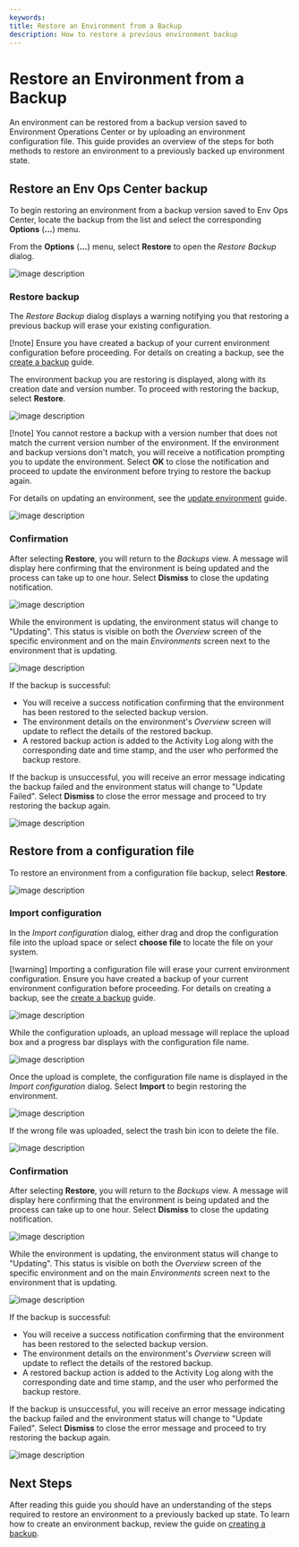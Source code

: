 ```yaml
---
keywords:
title: Restore an Environment from a Backup
description: How to restore a previous environment backup
---
```

# Restore an Environment from a Backup

An environment can be restored from a backup version saved to Environment Operations Center or by uploading an environment configuration file. This guide provides an overview of the steps for both methods to restore an environment to a previously backed up environment state.

## Restore an Env Ops Center backup

To begin restoring an environment from a backup version saved to Env Ops Center, locate the backup from the list and select the corresponding **Options** (**...**) menu.

From the **Options** (**...**) menu, select **Restore** to open the *Restore Backup* dialog.

![image description](images/restore-previous-backup.png)

### Restore backup

The *Restore Backup* dialog displays a warning notifying you that restoring a previous backup will erase your existing configuration.

[!note] Ensure you have created a backup of your current environment configuration before proceeding. For details on creating a backup, see the [create a backup](create-backup.md) guide.

The environment backup you are restoring is displayed, along with its creation date and version number. To proceed with restoring the backup, select **Restore**.

![image description](images/restore-backup.png)

[!note] You cannot restore a backup with a version number that does not match the current version number of the environment. If the environment and backup versions don't match, you will receive a notification prompting you to update the environment. Select **OK** to close the notification and proceed to update the environment before trying to restore the backup again.

For details on updating an environment, see the [update environment](../environment-details/update-environment.md) guide.

![image description](images/restore-warning-nomatch.png)

### Confirmation

After selecting **Restore**, you will return to the *Backups* view. A message will display here confirming that the environment is being updated and the process can take up to one hour. Select **Dismiss** to close the updating notification.

![image description](images/env-updating.png)

While the environment is updating, the environment status will change to "Updating". This status is visible on both the *Overview* screen of the specific environment and on the main *Environments* screen next to the environment that is updating.

![image description](images/updating-status.png)

If the backup is successful:

- You will receive a success notification confirming that the environment has been restored to the selected backup version.
- The environment details on the environment's *Overview* screen will update to reflect the details of the restored backup.
- A restored backup action is added to the Activity Log along with the corresponding date and time stamp, and the user who performed the backup restore.

If the backup is unsuccessful, you will receive an error message indicating the backup failed and the environment status will change to "Update Failed". Select **Dismiss** to close the error message and proceed to try restoring the backup again.

![image description](images/update-failure.png)

## Restore from a configuration file

To restore an environment from a configuration file backup, select **Restore**.

![image description](images/restore-from-config.png)

### Import configuration

In the *Import configuration* dialog, either drag and drop the configuration file into the upload space or select **choose file** to locate the file on your system.

[!warning] Importing a configuration file will erase your current environment configuration. Ensure you have created a backup of your current environment configuration before proceeding. For details on creating a backup, see the [create a backup](create-backup.md) guide.

![image description](images/upload-config.png)

While the configuration uploads, an upload message will replace the upload box and a progress bar displays with the configuration file name.

![image description](images/uploading.png)

Once the upload is complete, the configuration file name is displayed in the *Import configuration* dialog. Select **Import** to begin restoring the environment.

![image description](images/import-config.png)

If the wrong file was uploaded, select the trash bin icon to delete the file.

![image description](images/delete-file.png)

### Confirmation

After selecting **Restore**, you will return to the *Backups* view. A message will display here confirming that the environment is being updated and the process can take up to one hour. Select **Dismiss** to close the updating notification.

![image description](images/env-updating.png)

While the environment is updating, the environment status will change to "Updating". This status is visible on both the *Overview* screen of the specific environment and on the main *Environments* screen next to the environment that is updating.

![image description](images/updating-status.png)

If the backup is successful:

- You will receive a success notification confirming that the environment has been restored to the selected backup version.
- The environment details on the environment's *Overview* screen will update to reflect the details of the restored backup.
- A restored backup action is added to the Activity Log along with the corresponding date and time stamp, and the user who performed the backup restore.

If the backup is unsuccessful, you will receive an error message indicating the backup failed and the environment status will change to "Update Failed". Select **Dismiss** to close the error message and proceed to try restoring the backup again.

![image description](images/update-failure.png)

## Next Steps

After reading this guide you should have an understanding of the steps required to restore an environment to a previously backed up state. To learn how to create an environment backup, review the guide on [creating a backup](create-backup.md).

